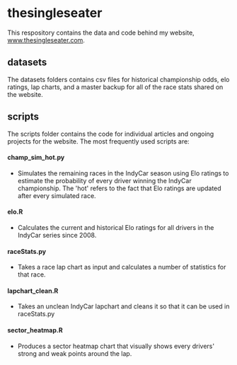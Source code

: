 # thesingleseater
This respository contains the data and code behind my website, www.thesingleseater.com.

## datasets
The datasets folders contains csv files for historical championship odds, elo ratings, lap charts, and a master backup for all of the race stats shared on the website.

## scripts
The scripts folder contains the code for individual articles and ongoing projects for the website. The most frequently used scripts are:
#### champ_sim_hot.py
* Simulates the remaining races in the IndyCar season using Elo ratings to estimate the probability of every driver winning the IndyCar championship. The 'hot' refers to the fact that Elo ratings are updated after every simulated race.
#### elo.R
* Calculates the current and historical Elo ratings for all drivers in the IndyCar series since 2008. 
#### raceStats.py
* Takes a race lap chart as input and calculates a number of statistics for that race.
#### lapchart_clean.R
* Takes an unclean IndyCar lapchart and cleans it so that it can be used in raceStats.py
#### sector_heatmap.R
* Produces a sector heatmap chart that visually shows every drivers' strong and weak points around the lap.
